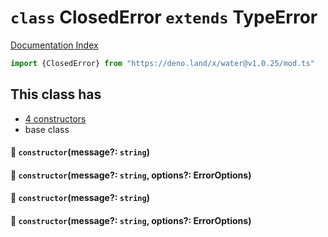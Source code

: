 # `class` ClosedError `extends` TypeError

[Documentation Index](../README.md)

```ts
import {ClosedError} from "https://deno.land/x/water@v1.0.25/mod.ts"
```

## This class has

- [4 constructors](#-constructormessage-string)
- base class


#### 🔧 `constructor`(message?: `string`)



#### 🔧 `constructor`(message?: `string`, options?: ErrorOptions)



#### 🔧 `constructor`(message?: `string`)



#### 🔧 `constructor`(message?: `string`, options?: ErrorOptions)



